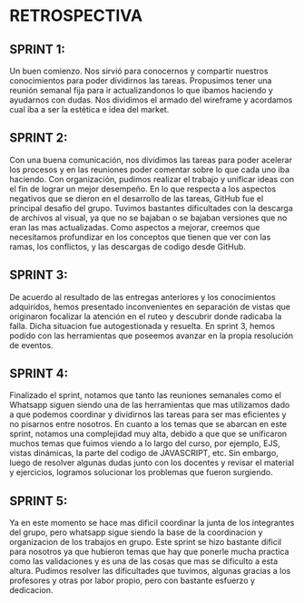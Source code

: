 # RETROSPECTIVA


## SPRINT 1: 
Un buen comienzo. Nos sirvió para conocernos y compartir nuestros conocimientos para poder dividirnos las tareas. Propusimos tener una reunión semanal fija para ir actualizandonos lo que ibamos haciendo y ayudarnos con dudas. Nos dividimos el armado del wireframe y acordamos cual iba a ser la estética e idea del market.

## SPRINT 2: 
Con una buena comunicación, nos dividimos las tareas para poder acelerar los procesos y en las reuniones poder comentar sobre lo que cada uno iba haciendo. Con organización, pudimos realizar el trabajo y unificar ideas con el fin de lograr un mejor desempeño.
En lo que respecta a los aspectos negativos que se dieron en el desarrollo de las tareas, GitHub fue el principal desafio del grupo. Tuvimos bastantes dificultades con la descarga de archivos al visual, ya que no se bajaban o se bajaban versiones que no eran las mas actualizadas. Como aspectos a mejorar, creemos que necesitamos profundizar en los conceptos que tienen que ver con las ramas, los conflictos, y las descargas de codigo desde GitHub. 

## SPRINT 3:
De acuerdo al resultado de las entregas anteriores y los conocimientos adquiridos, hemos presentado inconvenientes en separación de vistas que originaron focalizar la atención  en el ruteo y descubrir donde radicaba la falla. Dicha situacion fue autogestionada y resuelta. 
En sprint 3, hemos podido con las herramientas que poseemos avanzar en la propia resolución de eventos.

## SPRINT 4:
Finalizado el sprint, notamos que tanto las reuniones semanales como el Whatsapp siguen siendo una de las herramientas que mas utilizamos dado a que podemos coordinar y dividirnos las tareas para ser mas eficientes y no pisarnos entre nosotros.
En cuanto a los temas que se abarcan en este sprint, notamos una complejidad muy alta, debido a que que se unificaron muchos temas que fuimos viendo a lo largo del curso, por ejemplo, EJS, vistas dinámicas, la parte del codigo de JAVASCRIPT, etc. Sin embargo, luego de resolver algunas dudas junto con los docentes y revisar el material y ejercicios, logramos solucionar los problemas que fueron surgiendo.

## SPRINT 5:
Ya en este momento se hace mas dificil coordinar la junta de los integrantes del grupo, pero whatsapp sigue siendo la base de la coordinacion y organizacion de los trabajos en grupo.
Este sprint se hizo bastante dificil para nosotros ya que hubieron temas que hay que ponerle mucha practica como las validaciones y es una de las cosas que mas se dificulto a esta altura. Pudimos resolver las dificultades que tuvimos, algunas gracias a los profesores y otras por labor propio, pero con bastante esfuerzo y dedicacion.
